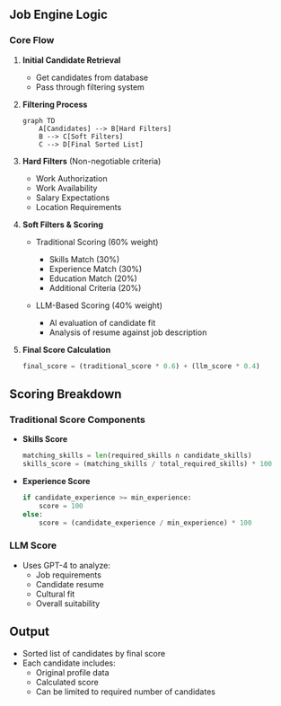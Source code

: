 ## Job Engine Logic

### Core Flow

1. **Initial Candidate Retrieval**

   - Get candidates from database
   - Pass through filtering system

2. **Filtering Process**

   ```mermaid
   graph TD
       A[Candidates] --> B[Hard Filters]
       B --> C[Soft Filters]
       C --> D[Final Sorted List]
   ```

3. **Hard Filters** (Non-negotiable criteria)

   - Work Authorization
   - Work Availability
   - Salary Expectations
   - Location Requirements

4. **Soft Filters & Scoring**

   - Traditional Scoring (60% weight)

     - Skills Match (30%)
     - Experience Match (30%)
     - Education Match (20%)
     - Additional Criteria (20%)

   - LLM-Based Scoring (40% weight)
     - AI evaluation of candidate fit
     - Analysis of resume against job description

5. **Final Score Calculation**
   ```python
   final_score = (traditional_score * 0.6) + (llm_score * 0.4)
   ```

## Scoring Breakdown

### Traditional Score Components

- **Skills Score**

  ```python
  matching_skills = len(required_skills ∩ candidate_skills)
  skills_score = (matching_skills / total_required_skills) * 100
  ```

- **Experience Score**
  ```python
  if candidate_experience >= min_experience:
      score = 100
  else:
      score = (candidate_experience / min_experience) * 100
  ```

### LLM Score

- Uses GPT-4 to analyze:
  - Job requirements
  - Candidate resume
  - Cultural fit
  - Overall suitability

## Output

- Sorted list of candidates by final score
- Each candidate includes:
  - Original profile data
  - Calculated score
  - Can be limited to required number of candidates
